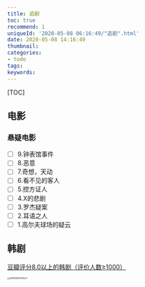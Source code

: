 ```yaml
---
title: 追剧
toc: true
recommend: 1
uniqueId: '2020-05-08 06:16:49/"追剧".html'
date: 2020-05-08 14:16:49
thumbnail:
categories:
- todo
tags:
keywords:
---
```


[TOC]

<!--more-->

## 电影

### 悬疑电影

- [ ] 9.钟表馆事件
- [ ] 8.恶意
- [ ] 7.奇想，天动
- [ ] 6.看不见的客人
- [ ] 5.控方证人
- [ ] 4.X的悲剧
- [ ] 3.罗杰疑案
- [ ] 2.耳语之人
- [ ] 1.高尔夫球场的疑云

## 韩剧

[豆瓣评分8.0以上的韩剧（评价人数≥1000）](https://www.douban.com/doulist/2942804/)

<img src="https://i.loli.net/2020/05/08/y9BZ6dtkEX3KezY.png" alt="y9BZ6dtkEX3KezY" style="zoom: 33%;" />
